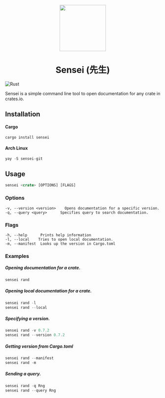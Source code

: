 <div align="center">
  <br>
  <img src="https://raw.githubusercontent.com/edfloreshz/sensei/main/docs/assets/logo.png" width="150" />

  <h1>Sensei (先生)</h1>
</div>

![Rust](https://github.com/edfloreshz/sensei/workflows/Rust/badge.svg?branch=main)

Sensei is a simple command line tool to open documentation for any crate in crates.io.

## Installation

#### Cargo

```shell
cargo install sensei
```

#### Arch Linux

```rust
yay -S sensei-git
```

## Usage

```rust
sensei <crate> [OPTIONS] [FLAGS]
```

### Options

```
-v, --version <version>    Opens documentation for a specific version.
-q, --query <query>      Specifies query to search documentation.
```

### Flags

```
-h, --help      Prints help information
-l, --local    Tries to open local documentation.
-m, --manifest  Looks up the version in Cargo.toml
```

### Examples

##### Opening documentation for a crate.

```rust
sensei rand
```

##### Opening local documentation for a crate.

```rust
sensei rand -l
sensei rand --local
```

##### Specifying a version.

```rust
sensei rand -v 0.7.2
sensei rand --version 0.7.2
```

##### Getting version from Cargo.toml

```rust
sensei rand --manifest
sensei rand -m
```

##### Sending a query.

```rust
sensei rand -q Rng
sensei rand --query Rng
```
